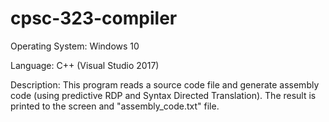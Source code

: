 # cpsc-323-compiler

Operating System: 	Windows 10

Language: 		C++ (Visual Studio 2017)

Description:  This program reads a source code file and generate assembly code (using predictive RDP and Syntax Directed Translation). 
              The result is printed to the screen and "assembly_code.txt" file.
